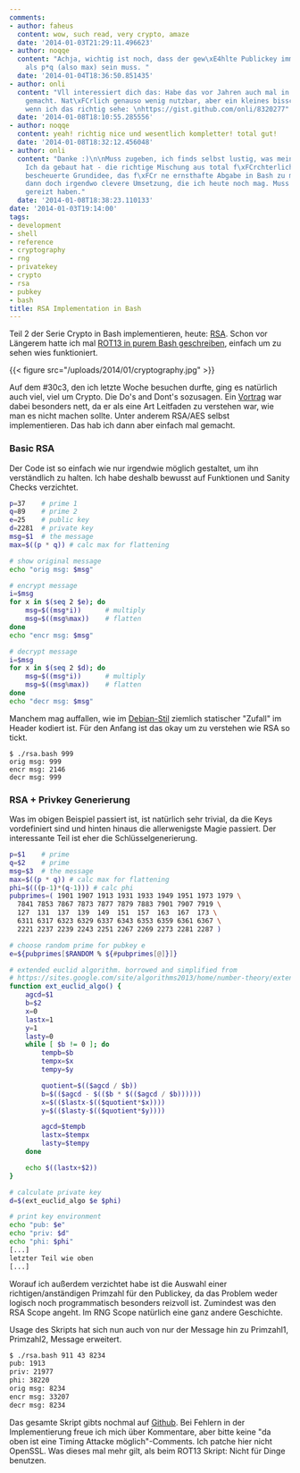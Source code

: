 ```yaml
---
comments:
- author: faheus
  content: wow, such read, very crypto, amaze
  date: '2014-01-03T21:29:11.496623'
- author: noqqe
  content: "Achja, wichtig ist noch, dass der gew\xE4hlte Publickey immer kleiner
    als p*q (also max) sein muss. "
  date: '2014-01-04T18:36:50.851435'
- author: onli
  content: "Vll interessiert dich das: Habe das vor Jahren auch mal in Bash (mit bc)
    gemacht. Nat\xFCrlich genauso wenig nutzbar, aber ein kleines bisschen kompletter,
    wenn ich das richtig sehe: \nhttps://gist.github.com/onli/8320277"
  date: '2014-01-08T18:10:55.285556'
- author: noqqe
  content: yeah! richtig nice und wesentlich kompletter! total gut!
  date: '2014-01-08T18:32:12.456048'
- author: onli
  content: "Danke :)\n\nMuss zugeben, ich finds selbst lustig, was mein damaliges
    Ich da gebaut hat - die richtige Mischung aus total f\xFCrchterlich (alleine die
    bescheuerte Grundidee, das f\xFCr ne ernsthafte Abgabe in Bash zu machen) und
    dann doch irgendwo clevere Umsetzung, die ich heute noch mag. Muss mich richtig
    gereizt haben."
  date: '2014-01-08T18:38:23.110133'
date: '2014-01-03T19:14:00'
tags:
- development
- shell
- reference
- cryptography
- rng
- privatekey
- crypto
- rsa
- pubkey
- bash
title: RSA Implementation in Bash
---
```


Teil 2 der Serie Crypto in Bash implementieren, heute:
[RSA](https://en.wikipedia.org/wiki/RSA_\(algorithm\)). Schon vor Längerem
hatte ich mal [ROT13 in purem Bash geschreiben](/blog/2011/08/13/rot13-verschlusselung-in-bash/), einfach um
zu sehen wies funktioniert.

{{< figure src="/uploads/2014/01/cryptography.jpg" >}}

Auf dem #30c3, den ich letzte Woche besuchen durfte, ging es natürlich auch
viel, viel um Crypto.  Die Do's and Dont's sozusagen. Ein
[Vortrag](http://events.ccc.de/congress/2013/Fahrplan/events/5502.html) war dabei besonders nett,
da er als eine Art Leitfaden zu verstehen war, wie man es nicht machen sollte.
Unter anderem RSA/AES selbst implementieren. Das hab ich dann aber einfach
mal gemacht.

### Basic RSA

Der Code ist so einfach wie nur irgendwie möglich gestaltet, um ihn verständlich
zu halten. Ich habe deshalb bewusst auf Funktionen und Sanity Checks verzichtet.

``` bash
p=37    # prime 1
q=89    # prime 2
e=25    # public key
d=2281  # private key
msg=$1  # the message
max=$((p * q)) # calc max for flattening

# show original message
echo "orig msg: $msg"

# encrypt message
i=$msg
for x in $(seq 2 $e); do
    msg=$((msg*i))      # multiply
    msg=$((msg%max))    # flatten
done
echo "encr msg: $msg"

# decrypt message
i=$msg
for x in $(seq 2 $d); do
    msg=$((msg*i))      # multiply
    msg=$((msg%max))    # flatten
done
echo "decr msg: $msg"
```

Manchem mag auffallen, wie im
[Debian-Stil](http://www.debian.org/security/2008/dsa-1571) ziemlich
statischer "Zufall" im Header kodiert ist. Für den Anfang ist das okay um
zu verstehen wie RSA so tickt.

```
$ ./rsa.bash 999
orig msg: 999
encr msg: 2146
decr msg: 999
```

### RSA + Privkey Generierung

Was im obigen Beispiel passiert ist, ist natürlich sehr trivial, da die Keys
vordefiniert sind und hinten hinaus die allerwenigste Magie passiert.
Der interessante Teil ist eher die Schlüsselgenerierung.

``` bash
p=$1    # prime
q=$2    # prime
msg=$3  # the message
max=$((p * q)) # calc max for flattening
phi=$(((p-1)*(q-1))) # calc phi
pubprimes=( 1901 1907 1913 1931 1933 1949 1951 1973 1979 \
  7841 7853 7867 7873 7877 7879 7883 7901 7907 7919 \
  127  131  137  139  149  151  157  163  167  173 \
  6311 6317 6323 6329 6337 6343 6353 6359 6361 6367 \
  2221 2237 2239 2243 2251 2267 2269 2273 2281 2287 )

# choose random prime for pubkey e
e=${pubprimes[$RANDOM % ${#pubprimes[@]}]}

# extended euclid algorithm. borrowed and simplified from
# https://sites.google.com/site/algorithms2013/home/number-theory/extended-gcd-bash
function ext_euclid_algo() {
    agcd=$1
    b=$2
    x=0
    lastx=1
    y=1
    lasty=0
    while [ $b != 0 ]; do
        tempb=$b
        tempx=$x
        tempy=$y

        quotient=$(($agcd / $b))
        b=$(($agcd - $(($b * $(($agcd / $b))))))
        x=$(($lastx-$(($quotient*$x))))
        y=$(($lasty-$(($quotient*$y))))

        agcd=$tempb
        lastx=$tempx
        lasty=$tempy
    done

    echo $((lastx+$2))
}

# calculate private key
d=$(ext_euclid_algo $e $phi)

# print key environment
echo "pub: $e"
echo "priv: $d"
echo "phi: $phi"
[...]
letzter Teil wie oben
[...]
```

Worauf ich außerdem verzichtet habe ist die Auswahl einer
richtigen/anständigen Primzahl für den Publickey, da das Problem weder
logisch noch programmatisch besonders reizvoll ist. Zumindest was den RSA
Scope angeht.  Im RNG Scope natürlich eine ganz andere Geschichte.

Usage des Skripts hat sich nun auch von nur der Message hin zu Primzahl1,
Primzahl2, Message erweitert.

``` bash
$ ./rsa.bash 911 43 8234
pub: 1913
priv: 21977
phi: 38220
orig msg: 8234
encr msg: 33207
decr msg: 8234
```

Das gesamte Skript gibts nochmal auf
[Github](https://gist.github.com/noqqe/8245645). Bei Fehlern in der
Implementierung freue ich mich über Kommentare, aber bitte keine "da oben ist
eine Timing Attacke möglich"-Comments. Ich patche hier nicht OpenSSL.
Was dieses mal mehr gilt, als beim ROT13 Skript: Nicht für Dinge benutzen.
